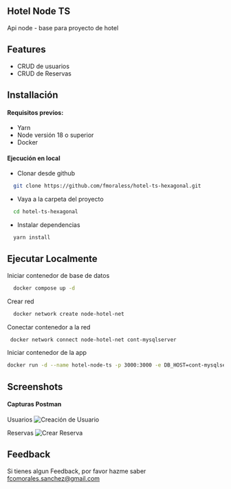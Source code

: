 ## Hotel Node TS

Api node - base para proyecto de hotel

## Features

-   CRUD de usuarios
-   CRUD de Reservas

## Installación

#### Requisitos previos:

-   Yarn
-   Node versión 18 o superior
-   Docker

#### Ejecución en local

-   Clonar desde github

```bash
  git clone https://github.com/fmoraless/hotel-ts-hexagonal.git
```

-   Vaya a la carpeta del proyecto

```bash
  cd hotel-ts-hexagonal
```

-   Instalar dependencias

```bash
  yarn install
```

## Ejecutar Localmente

Iniciar contenedor de base de datos

```bash
  docker compose up -d
```

Crear red

```bash
  docker network create node-hotel-net
```

Conectar contenedor a la red

```bash
 docker network connect node-hotel-net cont-mysqlserver
```

Iniciar contenedor de la app

```bash
docker run -d --name hotel-node-ts -p 3000:3000 -e DB_HOST=cont-mysqlserver -e DB_PORT=3306 --network node-hotel-net node-api:1.0.0
```

## Screenshots

#### Capturas Postman

Usuarios
![Creación de Usuario](https://drive.google.com/uc?export=view&id=1kVH_TUqEpF367K2soaYbpjAiA-dieBb-)

Reservas
![Crear Reserva](https://drive.google.com/uc?export=view&id=1HZpFwkU2AS8aP9YOx5HhmkATn64x675n)

## Feedback

Si tienes algun Feedback, por favor hazme saber fcomorales.sanchez@gmail.com
